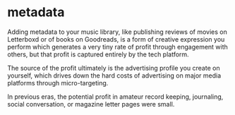 # metadata

Adding metadata to your music library, like publishing reviews of movies on Letterboxd or of books on Goodreads, is a form of creative expression you perform which generates a very tiny rate of profit through engagement with others, but that profit is captured entirely by the tech platform.

The source of the profit ultimately is the advertising profile you create on yourself, which drives down the hard costs of advertising on major media platforms through micro-targeting.

In previous eras, the potential profit in amateur record keeping, journaling, social conversation, or magazine letter pages were small.
